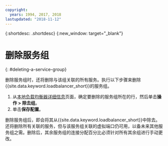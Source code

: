```yaml
---
copyright:
  years: 1994, 2017, 2018
lastupdated: "2018-11-12"
---
```


{:shortdesc: .shortdesc}
{:new_window: target="_blank"}

# 删除服务组
{: #deleting-a-service-group}

删除服务组时，还将删除与该组关联的所有服务。执行以下步骤来删除{{site.data.keyword.loadbalancer_short}}的服务组。

1. 从[本地负载均衡器详细信息](/docs/infrastructure/local-load-balancer?topic=local-load-balancer-viewing-local-load-balancer-details)页面，确定要删除的服务组所在的行，然后单击**操作 > 除去组**。
2. 单击**保存配置**。

删除服务组后，即会将其从{{site.data.keyword.loadbalancer_short}}中除去。还将删除所有关联的服务，但与该服务组关联的虚拟端口仍可用，以备未来其他服务组之需。删除后，其余服务组的连接分配百分比必须针对所有其余组进行手动更改。
